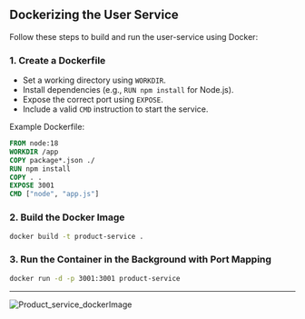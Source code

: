 ## Dockerizing the User Service

Follow these steps to build and run the user-service using Docker:

### 1. Create a Dockerfile

- Set a working directory using `WORKDIR`.
- Install dependencies (e.g., `RUN npm install` for Node.js).
- Expose the correct port using `EXPOSE`.
- Include a valid `CMD` instruction to start the service.

Example Dockerfile:
```dockerfile
FROM node:18
WORKDIR /app
COPY package*.json ./
RUN npm install
COPY . .
EXPOSE 3001
CMD ["node", "app.js"]
```

### 2. Build the Docker Image

```sh
docker build -t product-service .
```

### 3. Run the Container in the Background with Port Mapping

```sh
docker run -d -p 3001:3001 product-service
```
---

![Product_service_dockerImage](https://github.com/user-attachments/assets/9637f805-d253-43c6-bf11-e55d6f50f766)
